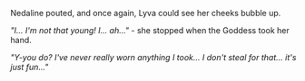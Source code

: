 Nedaline pouted, and once again, Lyva could see her cheeks bubble up.

*"I... I'm not that young! I... ah..."* - she stopped when the Goddess took her hand.

*"Y-you do? I've never really worn anything I took... I don't steal for that... it's just fun..."*